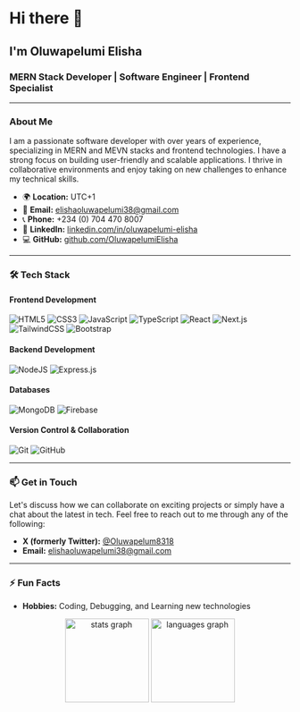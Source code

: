 # Hi there 👋

## I'm Oluwapelumi Elisha

### MERN Stack Developer | Software Engineer | Frontend Specialist

---

### About Me

I am a passionate software developer with over years of experience, specializing in MERN and MEVN stacks and frontend technologies. I have a strong focus on building user-friendly and scalable applications. I thrive in collaborative environments and enjoy taking on new challenges to enhance my technical skills.

- 🌍 **Location:** UTC+1
- 📧 **Email:** [elishaoluwapelumi38@gmail.com](mailto:elishaoluwapelumi38@gmail.com)
- 📞 **Phone:** +234 (0) 704 470 8007
- 💼 **LinkedIn:** [linkedin.com/in/oluwapelumi-elisha](https://www.linkedin.com/in/oluwapelumi-elisha/)
- 💻 **GitHub:** [github.com/OluwapelumiElisha](https://github.com/OluwapelumiElisha)

---

### 🛠️ Tech Stack

#### **Frontend Development**
![HTML5](https://img.shields.io/badge/html5-%23E34F26.svg?style=for-the-badge&logo=html5&logoColor=white) 
![CSS3](https://img.shields.io/badge/css3-%231572B6.svg?style=for-the-badge&logo=css3&logoColor=white) 
![JavaScript](https://img.shields.io/badge/javascript-%23323330.svg?style=for-the-badge&logo=javascript&logoColor=%23F7DF1E) 
![TypeScript](https://img.shields.io/badge/typescript-%23007ACC.svg?style=for-the-badge&logo=typescript&logoColor=white) 
![React](https://img.shields.io/badge/react-%2320232a.svg?style=for-the-badge&logo=react&logoColor=%2361DAFB) 
![Next.js](https://img.shields.io/badge/next.js-%23000000.svg?style=for-the-badge&logo=next-dot-js&logoColor=white) 
![TailwindCSS](https://img.shields.io/badge/tailwindcss-%2338B2AC.svg?style=for-the-badge&logo=tailwind-css&logoColor=white) 
![Bootstrap](https://img.shields.io/badge/bootstrap-%23563D7C.svg?style=for-the-badge&logo=bootstrap&logoColor=white)

#### **Backend Development**
![NodeJS](https://img.shields.io/badge/node.js-6DA55F?style=for-the-badge&logo=node.js&logoColor=white) 
![Express.js](https://img.shields.io/badge/express.js-%23404d59.svg?style=for-the-badge&logo=express&logoColor=%2361DAFB) 

#### **Databases**
![MongoDB](https://img.shields.io/badge/MongoDB-%234ea94b.svg?style=for-the-badge&logo=mongodb&logoColor=white) 
![Firebase](https://img.shields.io/badge/firebase-%23039BE5.svg?style=for-the-badge&logo=firebase)

#### **Version Control & Collaboration**
![Git](https://img.shields.io/badge/git-%23F05033.svg?style=for-the-badge&logo=git&logoColor=white)
![GitHub](https://img.shields.io/badge/github-%23121011.svg?style=for-the-badge&logo=github&logoColor=white)

---



### 📫 Get in Touch

Let's discuss how we can collaborate on exciting projects or simply have a chat about the latest in tech. Feel free to reach out to me through any of the following:

- **X (formerly Twitter):** [@Oluwapelum8318](https://x.com/Oluwapelum8318)
- **Email:** [elishaoluwapelumi38@gmail.com](mailto:elishaoluwapelumi38@gmail.com)

---

### ⚡ Fun Facts

- **Hobbies:** Coding, Debugging, and Learning new technologies

 <div align="center">
  <img src="https://github-readme-stats.vercel.app/api?username=OluwapelumiElisha&hide_title=false&hide_rank=false&show_icons=true&include_all_commits=true&count_private=true&disable_animations=false&theme=dracula&locale=en&hide_border=false&order=1" height="150" alt="stats graph"  />
  <img src="https://github-readme-stats.vercel.app/api/top-langs?username=OluwapelumiElisha&locale=en&hide_title=false&layout=compact&card_width=320&langs_count=5&theme=dracula&hide_border=false&order=2" height="150" alt="languages graph"  />
</div>
